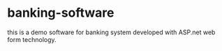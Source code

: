 # banking-software
this is a demo software for banking system developed with ASP.net web form technology.
